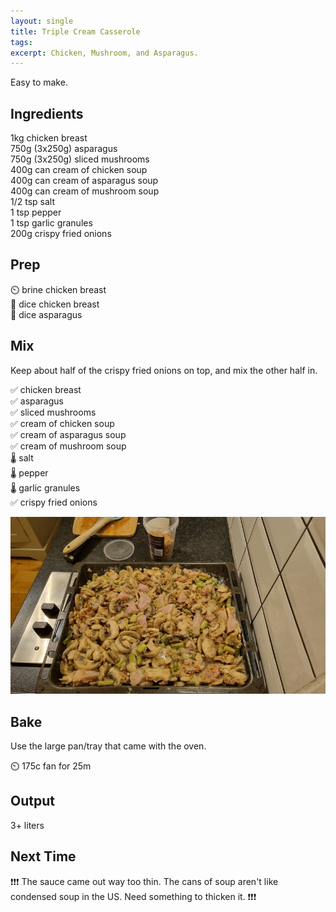 ```yaml
---
layout: single
title: Triple Cream Casserole
tags: 
excerpt: Chicken, Mushroom, and Asparagus.
---
```

Easy to make.
## Ingredients

1kg chicken breast  
750g (3x250g) asparagus  
750g (3x250g) sliced mushrooms  
400g can cream of chicken soup  
400g can cream of asparagus soup  
400g can cream of mushroom soup  
1/2 tsp salt  
1 tsp pepper  
1 tsp garlic granules  
200g crispy fried onions  

## Prep
⏲️ brine chicken breast  
🔪 dice chicken breast  
🔪 dice asparagus  

## Mix
Keep about half of the crispy fried onions on top, and mix the other half in.

✅ chicken breast  
✅ asparagus  
✅ sliced mushrooms  
✅ cream of chicken soup  
✅ cream of asparagus soup  
✅ cream of mushroom soup  
🌡️ salt  
🌡️ pepper  
🌡️ garlic granules  
✅ crispy fried onions 

![](/assets/images/triple-cream-casserole.jpg)

## Bake
Use the large pan/tray that came with the oven.

⏲️ 175c fan for 25m

## Output
3+ liters

## Next Time
❗❗❗ The sauce came out way too thin. The cans of soup aren't like condensed soup in the US. Need something to thicken it. ❗❗❗